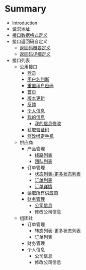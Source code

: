 # Summary

* [Introduction](README.md)
* [请求地址](chapter1.md)
* [接口数据格式定义](chapter2.md)
* 接口返回码自定义
   * [返回码概要定义](chapter3/section1.md)
   * [返回码详细定义](chapter3/section2.md)
* 接口列表
   * 公用接口
       * [登录](411deng_lu.md)
       * [用户名判断](yong_hu_ming_pan_duan.md)
       * [重置用户密码](zhong_zhi_yong_hu_mi_ma.md)
       * [首页](shou_ye.md)
       * [版本更新](ban_ben_geng_xin.md)
       * [反馈](fan_kui.md)
       * [个人信息](ge_ren_xin_xi.md)
       * [我的信息](wo_de_xin_xi.md)
           * [我的信息修改](wo_de_xin_xi_gai.md)
       * [获取验证码](huo_qu_yan_zheng_ma.md)
       * [修改绑定手机](xiu_gai_bang_ding_shou_ji.md)
   * 供应商
       * 产品管理
           * [线路列表](xian_lu_lie_biao.md)
           * [团队列表](tuan_dui_lie_biao.md)
       * 订单管理
           * [状态列表-更多状态列表](zhuang_tai_lie_8868-_geng_duo_zhuang_tai_lie_biao.md)
           * [订单列表](ding_dan_lie_biao.md)
           * [订单详情](ding_dan_xiang_qing.md)
       * [读取所有供应商](du_qu_suo_you_gong_ying_shang.md)
       * [财务管理](cai_wu_guan_li.md)
           * [公司信息](gong_si_xin_xi.md)
           * 修改公司信息
   * 组团社
       * 订单管理
           * 转态列表-更多状态列表
           * 订单列表
       * 财务管理
       * 个人信息
           * 公司信息
           * 修改公司信息

